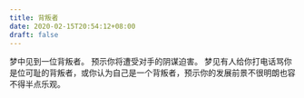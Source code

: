 ```yaml
---
title: 背叛者
date: 2020-02-15T20:54:12+08:00
draft: false
---
```


梦中见到一位背叛者。
预示你将遭受对手的阴谋迫害。
梦见有人给你打电话骂你是位可耻的背叛者，或你认为自己是一个背叛者，预示你的发展前景不很明朗也容不得半点乐观。
